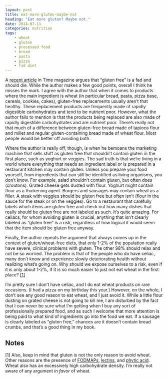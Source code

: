 ```yaml
---
layout: post
title: eat-more-gluten-maybe-not
heading: "Eat more gluten? Maybe not."
date: 2014-07-11
categories: nutrition
tags:
    - wheat
    - gluten
    - processed food
    - bread
    - pasta
    - pizza
    - fad diet
---
```

A [recent article](http://time.com/2912311/eat-more-gluten-the-diet-fad-must-die/) in Time magazine argues that “gluten free” is a fad and should die. While the author makes a few good points, overall I think he misses the mark. I agree with the author that when it comes to products where the main ingredient is wheat (in particular bread, pasta, pizza base, cereals, cookies, cakes), gluten-free replacements usually aren’t that healthy. These replacement products are frequently made of rapidly digestible carbohydrates and tend to be nutrient poor. However, what the author fails to mention is that the products being replaced are also made of rapidly digestible carbohydrates and are nutrient poor. There’s really not that much of a difference between gluten-free bread made of tapioca flour and millet and regular gluten-containing bread made of wheat flour. Most people would be better off avoiding both.

<!--more-->

Where the author is really off, though, is when he bemoans the marketing machine that sells stuff as gluten free that shouldn’t contain gluten in the first place, such as yoghurt or veggies. The sad truth is that we’re living in a world where everything that needs an ingredient label or is prepared in a restaurant kitchen may contain gluten. Unless you prepare your food yourself, from ingredients that can still be identified as living organisms, you don’t know. For example, salad shouldn’t contain gluten, but often does (croutons). Grated cheese gets dusted with flour. Yoghurt might contain flour as a thickening agent. Burgers and sausages may contain wheat as a filler. A steak with veggies should be gluten free but often isn’t (flour in the sauce for the steak or on the veggies). Go to a restaurant that carefully labels which items are gluten free and check out how many dishes that really should be gluten free are not labeled as such. It’s quite amazing. For celiacs, for whom avoiding gluten is crucial, anything that isn’t clearly labeled as “gluten free” is a risk, regardless of how logical it would seem that the item should be gluten free anyway.

Finally, the author repeats the argument that always comes up in the context of gluten/wheat-free diets, that only 1-2% of the population really have severe, clinical problems with gluten. The other 98% should relax and not be so worried. The problem is that of the people who do have celiac, many don’t know and experience slowly deteriorating health without realizing what’s going on. Why should we expose ourselves to a risk, even if it is only about 1-2%, if it is so much easier to just not eat wheat in the first place? [[1]](#note1)

I’m pretty sure I don’t have celiac, and I do eat wheat products on rare occasions. (I had a pizza on my birthday this year.) However, on the whole, I don’t see any good reason to eat wheat, and I just avoid it. While a little flour dusting on grated cheese is not going to kill me, I am disturbed by the fact that I can never be sure what I’m getting when I buy any sort of professionally prepared food, and as such I welcome that more attention is being paid to what kind of ingredients go into the food we eat. If a sausage is clearly labeled as “gluten free,” chances are it doesn’t contain bread crumbs, and that’s a good thing in my book.

## Notes
[1]<a id="note1"></a> Also, keep in mind that gluten is not the only reason to avoid wheat. Other reasons are the presence of [FODMAPs](http://en.wikipedia.org/wiki/FODMAP), [lectins](http://www.ncbi.nlm.nih.gov/pmc/articles/PMC1115436/), and [phytic acid](http://en.wikipedia.org/wiki/Phytic_acid). Wheat also has an excessively high carbohydrate density. I’m really not aware of any argument *in favor* of wheat.
